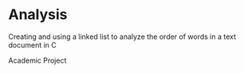 # Analysis
Creating and using a linked list to analyze the order of words in a text document in C

Academic Project
